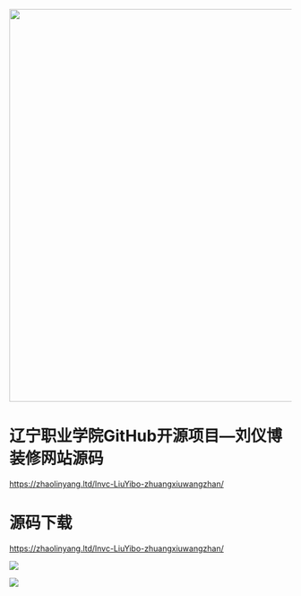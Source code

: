 <a href="https://github.com/laddzhao/lnvc-LiuYibo-zhuangxiuwangzhan"><img width="700" src="https://zhaolinyang.ltd/images/刘仪博装修网站.gif" /></a>

# 辽宁职业学院GitHub开源项目—刘仪博 装修网站源码
https://zhaolinyang.ltd/lnvc-LiuYibo-zhuangxiuwangzhan/


# 源码下载
https://zhaolinyang.ltd/lnvc-LiuYibo-zhuangxiuwangzhan/



<p align="right">

<a href="https://github.com/laddzhao/lnvc-LiuYibo-zhuangxiuwangzhan"><img src="https://img.shields.io/badge/laddzhao-lnvc--LiuYibo--zhuangxiuwangzhan-orange"></a>

<a href="https://github.com/laddzhao/lnvc-LiuYibo-zhuangxiuwangzhan"><img src="https://img.shields.io/github/watchers/laddzhao/lnvc-LiuYibo-zhuangxiuwangzhan?label=%E6%9F%A5%E7%9C%8B%E4%BA%BA%E6%95%B0&style=plastic"></a>


</p>
